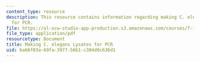 ```yaml
---
content_type: resource
description: This resource contains information regarding making C. elegans lysates
  for PCR.
file: https://ol-ocw-studio-app-production.s3.amazonaws.com/courses/7-15-experimental-molecular-genetics-spring-2015/ba66f03a69fa397756b1c304d0c636d1_MIT7_15S15_Wormlysis_forPCR.pdf
file_type: application/pdf
resourcetype: Document
title: Making C. elegans Lysates for PCR
uid: ba66f03a-69fa-3977-56b1-c304d0c636d1
---
```

